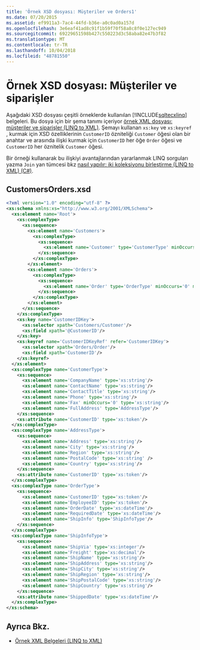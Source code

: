 ```yaml
---
title: 'Örnek XSD dosyası: Müşteriler ve Orders1'
ms.date: 07/20/2015
ms.assetid: ef9911a3-7ac4-44fd-b36e-a0c0ad0a157d
ms.openlocfilehash: 3e6eaf41ad8c91f1b59f70f58a8c8f0e127ec949
ms.sourcegitcommit: 69229651598b427c550223d3c58aba82e47b3f82
ms.translationtype: MT
ms.contentlocale: tr-TR
ms.lasthandoff: 10/04/2018
ms.locfileid: "48781550"
---
```

# <a name="sample-xsd-file-customers-and-orders"></a>Örnek XSD dosyası: Müşteriler ve siparişler
Aşağıdaki XSD dosyası çeşitli örneklerde kullanılan [!INCLUDE[sqltecxlinq](~/includes/sqltecxlinq-md.md)] belgeleri. Bu dosya için bir şema tanımı içeriyor [örnek XML dosyası: müşteriler ve siparişler (LINQ to XML)](../../../../csharp/programming-guide/concepts/linq/sample-xml-file-customers-and-orders-linq-to-xml-2.md). Şemayı kullanan `xs:key` ve `xs:keyref` , kurmak için XSD özelliklerinin `CustomerID` özniteliği `Customer` öğesi olan bir anahtar ve arasında ilişki kurmak için `CustomerID` her öğe `Order` öğesi ve `CustomerID` her öznitelik `Customer` öğesi.  
  
 Bir örneği kullanarak bu ilişkiyi avantajlarından yararlanmak LINQ sorguları yazma `Join` yan tümcesi bkz [nasıl yapılır: iki koleksiyonu birleştirme (LINQ to XML) (C#)](../../../../csharp/programming-guide/concepts/linq/how-to-join-two-collections-linq-to-xml.md).  
  
## <a name="customersordersxsd"></a>CustomersOrders.xsd  
  
```xml  
<?xml version="1.0" encoding="utf-8" ?>  
<xs:schema xmlns:xs="http://www.w3.org/2001/XMLSchema">  
  <xs:element name='Root'>  
    <xs:complexType>  
      <xs:sequence>  
        <xs:element name='Customers'>  
          <xs:complexType>  
            <xs:sequence>  
              <xs:element name='Customer' type='CustomerType' minOccurs='0' maxOccurs='unbounded' />  
            </xs:sequence>  
          </xs:complexType>  
        </xs:element>  
        <xs:element name='Orders'>  
          <xs:complexType>  
            <xs:sequence>  
              <xs:element name='Order' type='OrderType' minOccurs='0' maxOccurs='unbounded' />  
            </xs:sequence>  
          </xs:complexType>  
        </xs:element>  
      </xs:sequence>  
    </xs:complexType>  
    <xs:key name='CustomerIDKey'>  
      <xs:selector xpath='Customers/Customer'/>  
      <xs:field xpath='@CustomerID'/>  
    </xs:key>  
    <xs:keyref name='CustomerIDKeyRef' refer='CustomerIDKey'>  
      <xs:selector xpath='Orders/Order'/>  
      <xs:field xpath='CustomerID'/>  
    </xs:keyref>  
  </xs:element>  
  <xs:complexType name='CustomerType'>  
    <xs:sequence>  
      <xs:element name='CompanyName' type='xs:string'/>  
      <xs:element name='ContactName' type='xs:string'/>  
      <xs:element name='ContactTitle' type='xs:string'/>  
      <xs:element name='Phone' type='xs:string'/>  
      <xs:element name='Fax' minOccurs='0' type='xs:string'/>  
      <xs:element name='FullAddress' type='AddressType'/>  
    </xs:sequence>  
    <xs:attribute name='CustomerID' type='xs:token'/>  
  </xs:complexType>  
  <xs:complexType name='AddressType'>  
    <xs:sequence>  
      <xs:element name='Address' type='xs:string'/>  
      <xs:element name='City' type='xs:string'/>  
      <xs:element name='Region' type='xs:string'/>  
      <xs:element name='PostalCode' type='xs:string' />  
      <xs:element name='Country' type='xs:string'/>  
    </xs:sequence>  
    <xs:attribute name='CustomerID' type='xs:token'/>  
  </xs:complexType>  
  <xs:complexType name='OrderType'>  
    <xs:sequence>  
      <xs:element name='CustomerID' type='xs:token'/>  
      <xs:element name='EmployeeID' type='xs:token'/>  
      <xs:element name='OrderDate' type='xs:dateTime'/>  
      <xs:element name='RequiredDate' type='xs:dateTime'/>  
      <xs:element name='ShipInfo' type='ShipInfoType'/>  
    </xs:sequence>  
  </xs:complexType>  
  <xs:complexType name='ShipInfoType'>  
    <xs:sequence>  
      <xs:element name='ShipVia' type='xs:integer'/>  
      <xs:element name='Freight' type='xs:decimal'/>  
      <xs:element name='ShipName' type='xs:string'/>  
      <xs:element name='ShipAddress' type='xs:string'/>  
      <xs:element name='ShipCity' type='xs:string'/>  
      <xs:element name='ShipRegion' type='xs:string'/>  
      <xs:element name='ShipPostalCode' type='xs:string'/>  
      <xs:element name='ShipCountry' type='xs:string'/>  
    </xs:sequence>  
    <xs:attribute name='ShippedDate' type='xs:dateTime'/>  
  </xs:complexType>  
</xs:schema>  
```  
  
## <a name="see-also"></a>Ayrıca Bkz.

- [Örnek XML Belgeleri (LINQ to XML)](../../../../csharp/programming-guide/concepts/linq/sample-xml-documents-linq-to-xml.md)
